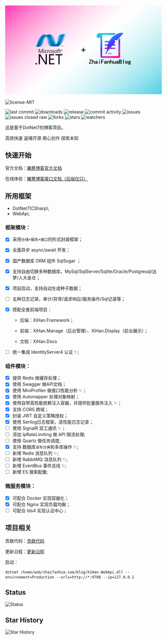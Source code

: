 ![LOGO](LOGO.png)

![license-MIT](https://img.shields.io/badge/license-MIT-blue.svg?longCache=true&style=flat-square) 

![last commit](https://img.shields.io/github/last-commit/XiHanBlog/XiHan.Framework.svg?style=flat-square) ![downloads](https://img.shields.io/github/downloads/XiHanBlog/XiHan.Framework/total?style=flat-square) ![release](https://img.shields.io/github/v/release/XiHanBlog/XiHan.Framework?style=flat-square) ![commit activity](https://img.shields.io/github/commit-activity/y/XiHanBlog/XiHan.Framework?style=flat-square) ![issues](https://img.shields.io/github/issues/XiHanBlog/XiHan.Framework?style=flat-square) ![issues closed raw](https://img.shields.io/github/issues-closed-raw/XiHanBlog/XiHan.Framework?style=flat-square) ![forks](https://img.shields.io/github/forks/XiHanBlog/XiHan.Framework?style=flat-square) ![stars](https://img.shields.io/github/stars/XiHanBlog/XiHan.Framework?style=flat-square) ![watchers](https://img.shields.io/github/watchers/XiHanBlog/XiHan.Framework?style=flat-square)

这是基于DotNet7的博客项目。

高效快速 返哺开源 用心创作 探索未知

## 快速开始

官方文档：[曦寒博客官方文档](https://docs.xihan.fun)

在线体验：[曦寒博客接口文档（后端仅只）](https://api.xihan.fun)

## 所用框架

- DotNet7(CSharp);
- WebApi;

### 框架模块：

- [x] 采用`仓储+服务+接口`的形式封装框架；

- [x] 全面异步 async/await 开发；

- [x] 国产数据库 ORM 组件 SqlSugar ；

- [x] 支持自由切换多种数据库，MySql/SqlServer/Sqlite/Oracle/Postgresql/达梦/人大金仓；

- [x] 项目启动，支持自动生成种子数据；

- [ ] 五种日志记录，审计/异常/请求响应/服务操作/Sql记录等；

- [x] 搭配全套前端项目：

  - 后端：XiHan.Framework；

  - 前端：XiHan.Manage（后台管理）、XiHan.Display（前台展示）；

  - 文档：XiHan.Docs

- [ ] 统一集成 IdentityServer4 认证 ✨;

### 组件模块：

- [x] 提供 Redis 做缓存处理；
- [x] 使用 Swagger 做API文档；
- [x] 使用 MiniProfiler 做接口性能分析 ✨；
- [x] 使用 Automapper 处理对象映射；
- [x] 使用自带高性能依赖注入容器，并提供批量服务注入 ✨；
- [x] 支持 CORS 跨域；
- [x] 封装 JWT 自定义策略授权；
- [x] 使用 Serilog日志框架，高性能日志记录；
- [ ] 使用 SignalR 双工通讯 ✨；
- [ ] 添加 IpRateLimiting 做 API 限流处理;
- [ ] 使用 Quartz 做任务调度;
- [x] 支持 数据库`读写分离`和多库操作 ✨;
- [ ] 新增 Redis 消息队列 ✨;
- [ ] 新增 RabbitMQ 消息队列 ✨;
- [ ] 新增 EventBus 事件总线 ✨;
- [ ] 新增 ES 搜索配置;

### 微服务模块：

- [x] 可配合 Docker 实现容器化；
- [x] 可配合 Nginx 实现负载均衡；
- [ ] 可配合 Ids4 实现认证中心；

## 项目相关

贡献代码：[贡献代码](CONTRIBUTING.md)

更新沿程：[更新沿程](CHANGELOG.md)

启动：

```
dotnet /home/web/zhaifanhua.com/blog/XiHan.WebApi.dll --environment=Production --urls=http://*:9708 --ip=127.0.0.1
```



## Status

![Status](https://repobeats.axiom.co/api/embed/6e6dcd83875e06131527cf7e55007e5f72fd1860.svg)

## Star History

![Star History](https://api.star-history.com/svg?repos=XiHanBlog/XiHan.Framework&type=Date)
